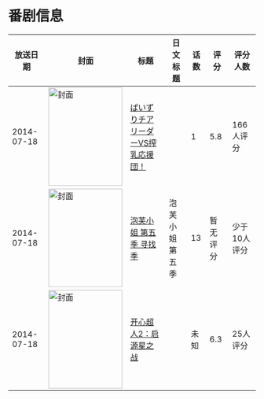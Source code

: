 # 番剧信息

|放送日期|封面|标题|日文标题|话数|评分|评分人数|
|---|---|---|---|---|---|---|
|2014-07-18|<img src="https://bangumi.tv/img/no_icon_subject.png" alt="封面" style="width:150px;height:200px;object-fit:cover;">|[ぱいずりチアリーダーVS搾乳応援団！](https://bangumi.tv/subject/104346)||1|5.8|166人评分|
|2014-07-18|<img src="https://lain.bgm.tv/pic/cover/c/98/e0/207415_V9YNi.jpg" alt="封面" style="width:150px;height:200px;object-fit:cover;">|[泡芙小姐 第五季 寻找季](https://bangumi.tv/subject/207415)|泡芙小姐 第五季|13|暂无评分|少于10人评分|
|2014-07-18|<img src="https://lain.bgm.tv/pic/cover/c/c6/7b/320435_5c7wv.jpg" alt="封面" style="width:150px;height:200px;object-fit:cover;">|[开心超人2：启源星之战](https://bangumi.tv/subject/320435)||未知|6.3|25人评分|
